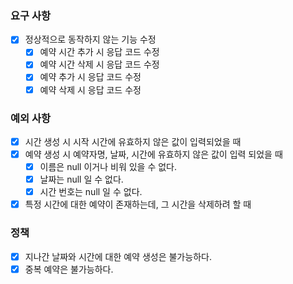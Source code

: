 ### 요구 사항
- [x] 정상적으로 동작하지 않는 기능 수정
  - [x] 예약 시간 추가 시 응답 코드 수정
  - [x] 예약 시간 삭제 시 응답 코드 수정
  - [x] 예약 추가 시 응답 코드 수정
  - [x] 예약 삭제 시 응답 코드 수정

### 예외 사항
- [x] 시간 생성 시 시작 시간에 유효하지 않은 값이 입력되었을 때
- [x] 예약 생성 시 예약자명, 날짜, 시간에 유효하지 않은 값이 입력 되었을 때
  - [x] 이름은 null 이거나 비워 있을 수 없다.
  - [x] 날짜는 null 일 수 없다.
  - [x] 시간 번호는 null 일 수 없다.
- [x] 특정 시간에 대한 예약이 존재하는데, 그 시간을 삭제하려 할 때

### 정책
- [x] 지나간 날짜와 시간에 대한 예약 생성은 불가능하다.
- [x] 중복 예약은 불가능하다.
